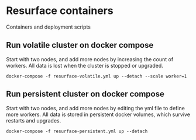 # Resurface containers
Containers and deployment scripts

## Run volatile cluster on docker compose

Start with two nodes, and add more nodes by increasing the count of workers.
All data is lost when the cluster is stopped or upgraded.

```
docker-compose -f resurface-volatile.yml up --detach --scale worker=1
```

## Run persistent cluster on docker compose

Start with two nodes, and add more nodes by editing the yml file to define more workers.
All data is stored in persistent docker volumes, which survive restarts and upgrades. 

```
docker-compose -f resurface-persistent.yml up --detach
```
